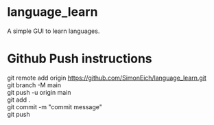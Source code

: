 # language_learn

A simple GUI to learn languages.

# Github Push instructions
git remote add origin https://github.com/SimonEich/language_learn.git <br />
git branch -M main<br />
git push -u origin main<br />
git add .<br />
git commit -m "commit message"<br />
git push<br />
